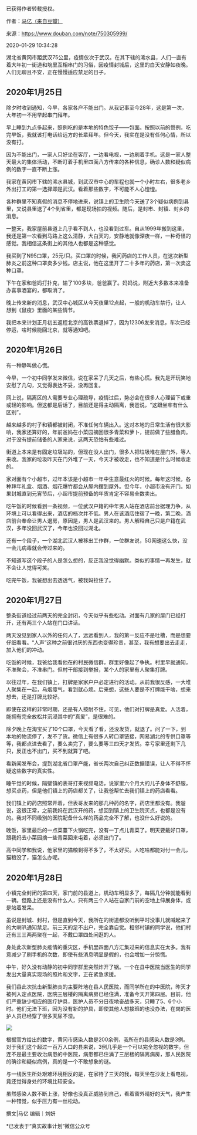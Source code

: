 已获得作者转载授权。


作者：[马亿（来自豆瓣）](https://www.douban.com/people/mayi1992/)


来源：https://www.douban.com/note/750305999/


2020-01-29 10:34:28

湖北省黄冈市距武汉75公里，疫情仅次于武汉。在其下辖的浠水县，人们一直有着大年初一街道和垸里互相串门的习俗，因疫情封城后，这里的白天安静如夜晚。人们无聊且不安，正在慢慢适应禁足的日子。  

## 2020年1月25日

除夕时收到通知，今早，各家各户不能出门。从我记事至今28年，这是第一次，大年初一不用早起串门拜年。  

早上睡到九点多起来，照例吃的是本地的特色饺子——包面。按照以前的惯例，吃完早饭，我就该打电话给远方的长辈拜年。但今天，我实在是没有任何心情，所以没有打。  

因为不能出门，一家人只好坐在客厅，一边看电视，一边刷着手机。这是一家人整天最大的集体活动，不断盯着手机里四面八方传来的各种信息，确诊人数和疑似病例的数字一直不断上涨。  

我家在黄冈市下辖的浠水县城，到武汉市中心的车程也就一个小时左右，很多老乡外出打工的第一选择即是武汉。看着那些数字，不可能不人心惶惶。  

各种群里不知真假的消息不停地进来，说镇上的卫生院今天送了3个疑似病例到县里，又说县里送了4个到省里，都是现场拍的视频。随后，是封市、封镇、封乡的消息。  

一整天，我家屋前县道上几乎看不到人，也没看到过车。自从1999年搬到这里，我还是第一次看到马路上这么清静，大白天的，安静地就像深夜一样，一种奇怪的感觉。我相信这条街上的其他人也都是这种感觉。  

我买到了N95口罩，25元/只。买口罩的时候，我问药店的工作人员，在这次新型肺炎之前这种口罩卖多少钱。店主说，他在这里开了二十多年的药店，第一次卖这种口罩。  

下午在家和爸妈打扑克，输了100多块，爸爸赢了。妈妈说，附近大多数本来准备办喜事酒宴的，都取消了。  

晚上传来新的消息，武汉中心城区从今天夜里12点起，一般的机动车禁行，让人想到《鼠疫》里面的某些情节。  

我把本来计划正月初五返程北京的高铁票退掉了，因为12306发来消息，车次已经停运，啥时候能回北京，就等通知吧。  

## 2020年1月26日

有一种静叫做心慌。  

今早，一个初中同学发来微信，说在家呆了几天之后，有些心慌。我先是开玩笑地安慰了几句，又觉得表达不妥，没再回复。  

网上说，隔离区的人需要专业心理疏导，疫情过后，势必会在很多人心理留下或重或轻的影响。但这都是后话了，目前还是得主动隔离，我爸说，“这跟坐牢有什么区别”。  

越来越多的村子和镇都被封闭，不准任何车辆出入。这对本地的日常生活有很大影响，我家还算好的，年前爸妈在小菜园摘回很多青菜和萝卜，提前做了些腊鱼肉。对于没有提前储备的人家来说，这两天恐怕有些难过。  

街道上本来是有固定垃圾站的，但现在没人出门，很多人把垃圾堆在屋门外，等人来收。我家的垃圾昨天在门外堆了一天，今天才被收走，也不知道是什么时候收走的。  

家对面有个小超市，过年本该是小超市一年中生意最红火的时候。每年这时候，各种拜年礼盒、烟酒、烟花爆竹都会从屋内摆到屋外。但今年，小超市没有开门。如果封城直到元宵节后，小超市提前预备的年货肯定不容易全数卖出。  

吃午饭的时候看到一条视频，一位武汉户籍的中年男人站在酒店前台据理力争，从环境上可以看得出来，酒店的档次并不低。男人在该酒店住宿了一晚，第二晚，酒店前台奉命让男人退房，原因是，男人是武汉来的。男人解释自己只是户籍在武汉，多年没回武汉了，今年也没回过湖北。  

还有一个段子，一个湖北武汉人被移出工作群，一位群友说，5G网速这么快，没一会儿病毒就会传过来的。  

不知道写这个段子的人是怎么想的，反正我没觉得幽默。类似的事情一再发生，就不会让人觉得可笑。  

吃完午饭，我爸想出去透透气，被我妈拉住了。  

## 2020年1月27日

整条街道经过前两天的完全封闭，今天似乎有些松动。对面有几家的屋门已经打开，还有两三个人站在门口讲话。  

两天没见到家人以外的任何人了，远远看到人，我的第一反应不是吐槽，而是想要仔细看看。“人声”这种之前很讨厌的东西也变得珍贵，甚至，我有想要出去走走，加入他们的冲动。  

吃饭的时候，我爸给我看他在的村民微信群，群里好像起了争执。村里早就通知，不准聚会，不准串门。但村干部接到举报，某个人的家里有人聚集打牌。  

以往过年，在我们镇上，打牌是家家户户必定进行的活动。从前我很反感，一大堆人聚集在一起，乌烟瘴气，看到就心烦。后来想，这些人要是不打牌能干啥，想来想去，还是打牌比较好。  

即使在这样的非常时期，还是有人按耐不住，可见，他们对打牌是真爱。人活着，能拥有完全放松并沉浸其中的“真爱”，是很难的。  

除夕晚上在淘宝买了10个口罩，今天看了看，还没发货，就退了。问了一下，到本地的物流停了，发不了货。微信上有很多人转口罩链接，网易湖北的专供口罩等等，我都点进去看了，要么卖完了，要么要等三四天才发货。幸亏家里还剩下几只，反正也不出门，买不到就算了吧。  

看新闻发布会，提到湖北省口罩产能，省长两次自己纠正数据错误，让人不得不怀疑这些数字的真实性。  

睡午觉的时候，隔壁镇的表哥打来视频电话，说家里六个月大的儿子身体不舒服，想买点药，但是他们镇上的药店都关了，让我爸帮忙去我们镇上的药店看看。  

我们镇上的药店照常开着，但表哥发来的那几种药的名字，药店里都没有。我爸说，这很正常，之前我妈在武汉开的药，想回到镇上的卫生院买点，也都是没有的。我对不同级别的医院配备什么样的药品完全不了解，也没什么好说的。  

晚饭，家里最后的一点菜薹下火锅吃完，没有一丁点儿青菜了。明天要戴好口罩，跟我妈去小菜园摘一些青菜回来屯着，必须出门了。  

高中同学和我说，他家里的猫粮剩得不多了，不太好买。人吃啥都能对付一会儿，猫粮没了，猫怎么办呢。  

## 2020年1月28日

小镇完全封闭的第四天，家门前的县道上，机动车明显多了，每隔几分钟就能看到一辆。但路上还是没有什么人，只有两三个人站在自家门前的空地上伸展身体，或是站着发呆。  

虽说是封城、封村，但是直到今天，我所在的街道都没听到平时没事儿就喊起来了的大喇叭通知禁足。前三天的足不出户，完全靠自觉。相邻村镇的同学说，他们村还有三三两两聚在一起，不戴口罩四处闲逛的人。  

身处此次新型肺炎疫情的重灾区，手机里四面八方汇集过来的信息实在太多。我有意减少了刷手机的次数，即使有些消息明显是假的，也会增加一分惊慌。  

中午，好久没有动静的初中同学群里突然炸开了锅。一个在县中医院当医生的同学发出大量真实现场的照片和文字，正在紧急求援。  

我们县此次抗击新型肺炎的主要阵地在县人民医院，而同学所在的中医院，昨天才被列入定点医院，医院三层楼的隔离病房已经住满，准备今天开第四层。目前，他们严重缺少相应的医疗护具，医护人员不分日夜地奋战多天，只睡了5、6个小时。他们无法下班，因为没有新的护具，即使其他人想接班的也没办法，在岗的医护人员已经穿了很多天尿不湿。  

![](/Users/jliu23/Documents/Personal/2020wuhan_individual_stories/pic/01-29-马亿-黄冈封城后1.jpg)

根据官方给出的数字，黄冈市感染人数是200余例，我所在的县感染人数是3例。对于我们这个超过一百万人口的县来说，3例几乎是一个可以完全忽视的数字。但连不是最主要收治病患的中医院，病患都已住满了三层楼的隔离病房，那人民医院的确诊和疑似病例，真的是一个不敢想象的谜。  

与一线医生所处艰难环境相反的是，在家待了三天的我，每天坐在沙发上看电视，竟还觉得身处的环境比较安全。  

虽然感染人数不断上涨，好像也没真正威胁到自己，看着窗外晴好的天气，我产生一种错觉，似乎压力有一丝松动。  

撰文|马亿
编辑｜刘妍  

*已发表于“真实故事计划”微信公众号  


